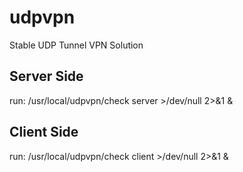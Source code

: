 # udpvpn
Stable UDP Tunnel VPN Solution

## Server Side
run: /usr/local/udpvpn/check server >/dev/null 2>&1 &

## Client Side
run: /usr/local/udpvpn/check client >/dev/null 2>&1 &

